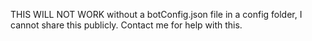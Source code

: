 THIS WILL NOT WORK without a botConfig.json file in a config folder, I cannot share this publicly. Contact me for help with this.
